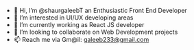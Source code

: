 - 👋 Hi, I’m @shaurgaleebT an Enthusiastic Front End Developer
- 👀 I’m interested in UI/UX developing areas
- 🌱 I’m currently working as  React JS developer 
- 💞️ I’m looking to collaborate on Web Development projects
- 📫  Reach me via Gm@il: galeeb233@gmail.com

<!---
shaurgaleebT/shaurgaleebT is a ✨ special ✨ repository because its `README.md` (this file) appears on your GitHub profile.
You can click the Preview link to take a look at your changes.
--->
